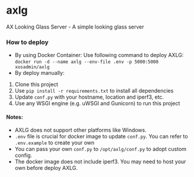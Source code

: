 # axlg
AX Looking Glass Server - A simple looking glass server  
  
### How to deploy
- By using Docker Container: Use following command to deploy AXLG:
``docker run -d --name axlg --env-file .env -p 5000:5000 xosadmin/axlg``  
- By deploy manually:  
1. Clone this project  
2. Use ``pip install -r requirements.txt`` to install all dependencies  
3. Update ``conf.py`` with your hostname, location and iperf3, etc.  
4. Use any WSGI engine (e.g. uWSGI and Gunicorn) to run this project  
  
#### Notes:   
- AXLG does not support other platforms like Windows.
- ``.env`` file is crucial for docker image to update ``conf.py``. You can refer to ``.env.example`` to create your own
- You can pass your own ``conf.py`` to ``/opt/axlg/conf.py`` to adopt custom config.  
- The docker image does not include iperf3. You may need to host your own before deploy AXLG.  
  
